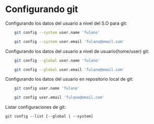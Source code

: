 # Configurando git

Configurando los datos del usuario a nivel del S.O para git:

```bash
    git config --system user.name 'fulano'

    git config --system user.email 'fulano@email.com'
```

Configurando los datos del usuario a nivel de usuario(home/user) git:

```bash
    git config --global user.name 'fulano'

    git config --global user.email 'fulano@email.com'
```

Configurando los datos del usuario en repositorio local de git:

```bash
    git config user.name 'fulano'

    git config user.email 'fulano@email.com'
```

Listar configuraciones de git:

` git config --list [--global | --system] `
